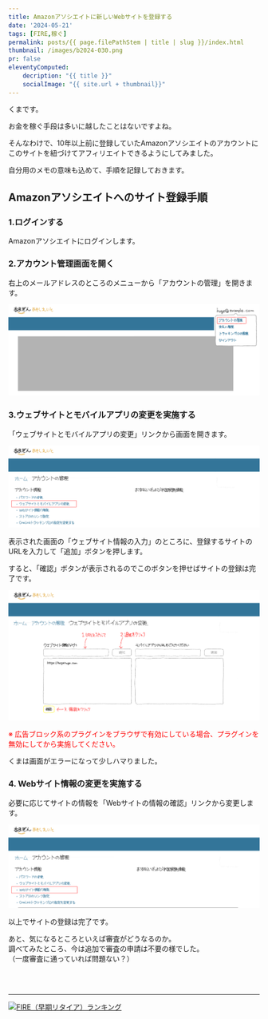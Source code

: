```yaml
---
title: Amazonアソシエイトに新しいWebサイトを登録する
date: '2024-05-21'
tags: [FIRE,稼ぐ]
permalink: posts/{{ page.filePathStem | title | slug }}/index.html
thumbnail: /images/b2024-030.png
pr: false
eleventyComputed:
    decription: "{{ title }}"
    socialImage: "{{ site.url + thumbnail}}"
---
```


くまです。

お金を稼ぐ手段は多いに越したことはないですよね。

そんなわけで、10年以上前に登録していたAmazonアソシエイトのアカウントにこのサイトを紐づけてアフィリエイトできるようにしてみました。

自分用のメモの意味も込めて、手順を記録しておきます。


## Amazonアソシエイトへのサイト登録手順

### 1.ログインする

Amazonアソシエイトにログインします。

### 2.アカウント管理画面を開く

右上のメールアドレスのところのメニューから「アカウントの管理」を開きます。

![](/images/b2024-030-01.png)

### 3.ウェブサイトとモバイルアプリの変更を実施する

「ウェブサイトとモバイルアプリの変更」リンクから画面を開きます。

![](/images/b2024-030-02.png)

表示された画面の「ウェブサイト情報の入力」のところに、登録するサイトのURLを入力して「追加」ボタンを押します。

すると、「確認」ボタンが表示されるのでこのボタンを押せばサイトの登録は完了です。

![](/images/b2024-030-03.png)



<p style="color:red">
※ 広告ブロック系のプラグインをブラウザで有効にしている場合、プラグインを無効にしてから実施してください。
</p>
くまは画面がエラーになって少しハマりました。

### 4. Webサイト情報の変更を実施する

必要に応じてサイトの情報を「Webサイトの情報の確認」リンクから変更します。

![](/images/b2024-030-04.png)



以上でサイトの登録は完了です。

あと、気になるところといえば審査がどうなるのか。<br/>
調べてみたところ、今は追加で審査の申請は不要の様でした。<br/>
（一度審査に通っていれば問題ない？）

<br/>
<br/>
<hr/>




<a href="https://blog.with2.net/link/?id=2111205&cid=5493" title="FIRE（早期リタイア）ランキング"><img alt="FIRE（早期リタイア）ランキング" width="110" height="31" src="https://blog.with2.net/img/banner/c/banner_1/br_c_5493_1.gif"></a>

